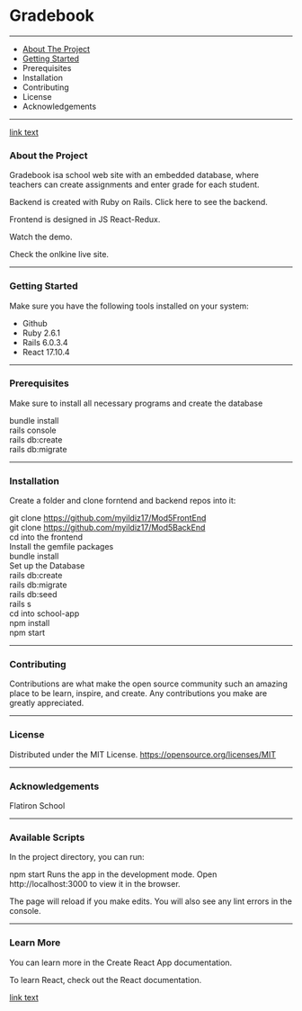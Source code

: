 # Gradebook
___

* [About The Project](#1)
* [Getting Started](#2)
* Prerequisites
* Installation
* Contributing
* License
* Acknowledgements

---
[link text](#abcd)

### About the Project 
Gradebook isa school web site with an embedded database, where teachers can create assignments and enter grade for each student. 

Backend is created with Ruby on Rails. Click here to see the backend. 

Frontend is designed in JS React-Redux. 

Watch the demo.

Check the onlkine live site.



---

### Getting Started
Make sure you have the following tools installed on your system:


* Github
* Ruby 2.6.1
* Rails 6.0.3.4
* React 17.10.4

--- 
### Prerequisites
Make sure to install all necessary programs and create the database

bundle install<br/>
rails console<br/>
rails db:create<br/>
rails db:migrate<br/>

--- 

### Installation 
<a name="1"></a>
Create a folder and clone forntend and backend repos into it:<br/>

git clone https://github.com/myildiz17/Mod5FrontEnd<br/>
git clone https://github.com/myildiz17/Mod5BackEnd<br/>
cd into the frontend<br/>
Install the gemfile packages<br/>
bundle install<br/>
Set up the Database<br/>
rails db:create<br/>
rails db:migrate<br/>
rails db:seed<br/>
rails s<br/>
cd into school-app<br/>
npm install<br/>
npm start<br/>

---
<a name="2"></a>
### Contributing
Contributions are what make the open source community such an amazing place to be learn, inspire, and create. Any contributions you make are greatly appreciated.


--- 

### License

Distributed under the MIT License. https://opensource.org/licenses/MIT

---

### Acknowledgements
Flatiron School

---
### Available Scripts
In the project directory, you can run:

npm start
Runs the app in the development mode.
Open http://localhost:3000 to view it in the browser.

The page will reload if you make edits.
You will also see any lint errors in the console.

---

### Learn More
You can learn more in the Create React App documentation.

To learn React, check out the React documentation.

<a name="abcd"></a>
[link text](#abcd)